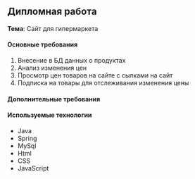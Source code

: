 <h2>Дипломная работа</h2>

<b>Тема</b>: Сайт для гипермаркета

<h4>Основные требования</h4>
<ol>
   <li> Внесение в БД данных о продуктах</li>
   <li> Анализ изменения цен</li>
   <li> Просмотр цен товаров на сайте с сылками на сайт</li>
   <li> Подписка на товары для отслеживания изменения цены</li>
</ol>

<h4>Дополнительные требования</h4>

<h4>Используемые технологии</h4>
<ul>
  <li>Java</li>
  <li>Spring</li>
  <li>MySql</li>
  <li>Html</li>
  <li>CSS</li>
  <li>JavaScript</li>
</ul>
